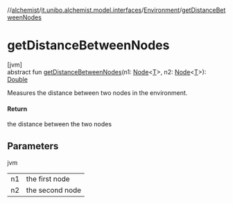 //[alchemist](../../../index.md)/[it.unibo.alchemist.model.interfaces](../index.md)/[Environment](index.md)/[getDistanceBetweenNodes](get-distance-between-nodes.md)

# getDistanceBetweenNodes

[jvm]\
abstract fun [getDistanceBetweenNodes](get-distance-between-nodes.md)(n1: [Node](../-node/index.md)<[T](../-action/index.md)>, n2: [Node](../-node/index.md)<[T](../-action/index.md)>): [Double](https://kotlinlang.org/api/latest/jvm/stdlib/kotlin/-double/index.html)

Measures the distance between two nodes in the environment.

#### Return

the distance between the two nodes

## Parameters

jvm

| | |
|---|---|
| n1 | the first node |
| n2 | the second node |

